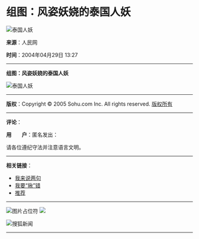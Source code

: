 # 组图：风姿妖娆的泰国人妖

![泰国人妖](https://photo.sohu.com/2004/04/29/67/Img219996777.jpg)

**来源**：人民网

**时间**：2004年04月29日 13:27

---

**组图：风姿妖娆的泰国人妖**

![泰国人妖](https://photo.sohu.com/2004/04/29/67/Img219996777.jpg)

---

**版权**：Copyright © 2005 Sohu.com Inc. All rights reserved. [版权所有](https://www.sohu.com/about/copyright.html) 

---

**评论**：

**用　　户**：匿名发出：

请各位遵纪守法并注意语言文明。

---

**相关链接**：
- [我来说两句](https://comment.news.sohu.com/comment/topic.jsp?id=219996818)
- [我要“揪”错](https://check.news.sohu.com/article_add_form.php?newstitle=组图：风姿妖娆的泰国人妖)
- [推荐](https://dynamic.sohu.com/template/system/sendsms.jsp?TITLE=%D7%E9%CD%BC%A3%BA%B7%E7%D7%CB%D1%FD%E6%AC%B5%C4%CC%A9%B9%FA%C8%CB%D1%FD&CLS=1&URL=https://news.sohu.com/2004/04/29/68/news219996818.shtml)

--- 

![图片占位符](https://images.sohu.com/ccc.gif) ![](https://images.sohu.com/uiue/sohu_logo/2005/sohu_logo2.gif)

![搜狐新闻](https://images.sohu.com/uiue/sohu_logo/2005/news_logo2.gif)

---